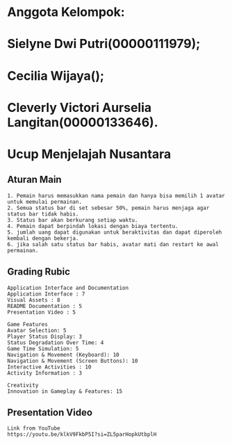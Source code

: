 # Anggota Kelompok:
   # Sielyne Dwi Putri(00000111979);
   # Cecilia Wijaya();
   # Cleverly Victori Aurselia Langitan(00000133646).

# Ucup Menjelajah Nusantara

## Aturan Main
    1. Pemain harus memasukkan nama pemain dan hanya bisa memilih 1 avatar untuk memulai permainan.
    2. Semua status bar di set sebesar 50%, pemain harus menjaga agar status bar tidak habis.
    3. Status bar akan berkurang setiap waktu.
    4. Pemain dapat berpindah lokasi dengan biaya tertentu.
    5. jumlah uang dapat digunakan untuk beraktivitas dan dapat diperoleh kembali dengan bekerja.
    6. jika salah satu status bar habis, avatar mati dan restart ke awal permainan.

## Grading Rubic
    Application Interface and Documentation 
    Application Interface : 7
    Visual Assets : 8
    README Documentation : 5
    Presentation Video : 5

    Game Features
    Avatar Selection: 5
    Player Status Display: 3
    Status Degradation Over Time: 4
    Game Time Simulation: 5
    Navigation & Movement (Keyboard): 10
    Navigation & Movement (Screen Buttons): 10
    Interactive Activities : 10
    Activity Information : 3

    Creativity
    Innovation in Gameplay & Features: 15

## Presentation Video
    Link from YouTube
    https://youtu.be/klkV9FkbP5I?si=ZL5parHopkUtbplH
